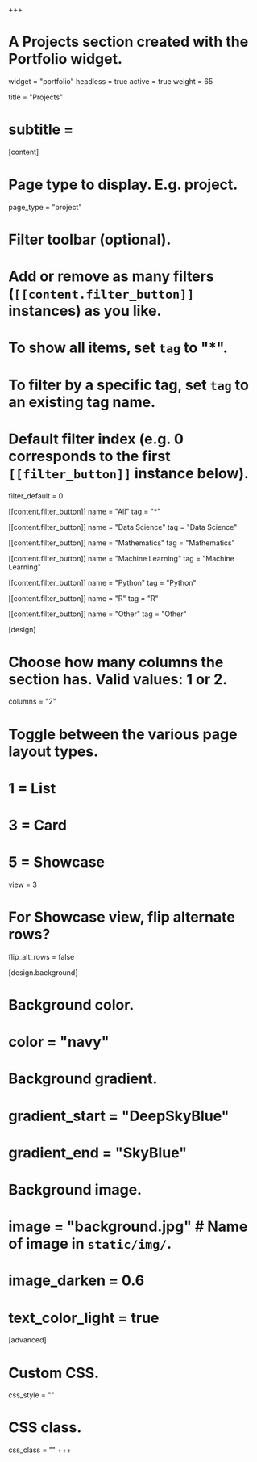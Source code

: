 +++
# A Projects section created with the Portfolio widget.
widget = "portfolio"
headless = true 
active = true
weight = 65

title = "Projects"
# subtitle =

[content]
  # Page type to display. E.g. project.
  page_type = "project"
  
  # Filter toolbar (optional).
  # Add or remove as many filters (`[[content.filter_button]]` instances) as you like.
  # To show all items, set `tag` to "*".
  # To filter by a specific tag, set `tag` to an existing tag name.

  # Default filter index (e.g. 0 corresponds to the first `[[filter_button]]` instance below).
  filter_default = 0
  
  [[content.filter_button]]
    name = "All"
    tag = "*"
  
  [[content.filter_button]]
    name = "Data Science"
    tag = "Data Science"
  
  [[content.filter_button]]
    name = "Mathematics"
    tag = "Mathematics"
    
  [[content.filter_button]]
    name = "Machine Learning"
    tag = "Machine Learning"
  
  [[content.filter_button]]
    name = "Python"
    tag = "Python"
    
  [[content.filter_button]]
    name = "R"
    tag = "R"
  
  [[content.filter_button]]
    name = "Other"
    tag = "Other"
  
  

[design]
  # Choose how many columns the section has. Valid values: 1 or 2.
  columns = "2"

  # Toggle between the various page layout types.
  #   1 = List
  #   3 = Card
  #   5 = Showcase
  view = 3

  # For Showcase view, flip alternate rows?
  flip_alt_rows = false

[design.background]
  # Background color.
  # color = "navy"
  
  # Background gradient.
  # gradient_start = "DeepSkyBlue"
  # gradient_end = "SkyBlue"
  
  # Background image.
  # image = "background.jpg"  # Name of image in `static/img/`.
  # image_darken = 0.6

  # text_color_light = true  
  
[advanced]
 # Custom CSS. 
 css_style = ""
 
 # CSS class.
 css_class = ""
+++

